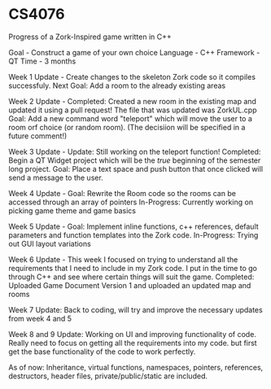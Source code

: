 # CS4076
Progress of a Zork-Inspired game written in C++

Goal - Construct a game of your own choice 
Language - C++
Framework - QT
Time - 3 months


Week 1 Update - Create changes to the skeleton Zork code so it compiles successfuly.
                Next Goal: Add a room to the already existing areas

Week 2 Update - Completed: Created a new room in the existing map and updated it using a pull request! The file that was updated was ZorkUL.cpp
                Goal: Add a new command word "teleport" which will move the user to a room orf choice (or random room). 
                (The decisiion will be specified in a future comment!)
                
Week 3 Update - Update: Still working on the teleport function!
                Completed: Begin a QT Widget project which will be the *true* beginning of the semester long project. 
                Goal: Place a text space and push button that once clicked will send a message to the user.
       
Week 4 Update - Goal: Rewrite the Room code so the rooms can be accessed through an array of pointers
                In-Progress: Currently working on picking game theme and game basics

Week 5 Update - Goal: Implement inline functions, c++ references, default parameters and function templates into the Zork code.
                In-Progress: Trying out GUI layout variations 
                
Week 6 Update - This week I focused on trying to understand all the requirements that I need to include in my Zork code. I put in the time to go through C++ and see where certain things will suit the game.
                Completed: Uploaded Game Document Version 1 and uploaded an updated map and rooms

Week 7 Update: Back to coding, will try and improve the necessary updates from week 4 and 5

Week 8 and 9 Update: Working on UI and improving functionality of code. Really need to focus on getting all the requirements into my code. but first get the base functionality of the code to work perfectly.

As of now:
Inheritance, virtual functions, namespaces, pointers, references, destructors, header files, private/public/static are included.
